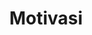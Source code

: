 ---
layout: posts_by_category
categories: motivasi
title: Motivasi
permalink: /category/motivasi
---